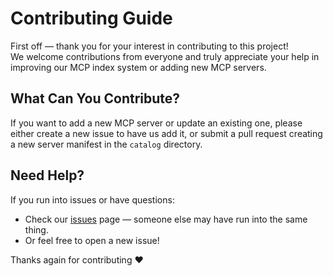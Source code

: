 # Contributing Guide

First off — thank you for your interest in contributing to this project!  
We welcome contributions from everyone and truly appreciate your help in improving our MCP index system or adding new MCP servers.

## What Can You Contribute?

If you want to add a new MCP server or update an existing one, please either create a new issue to have us add it, or submit a pull request creating a new  server manifest in the `catalog` directory.

## Need Help?

If you run into issues or have questions:
- Check our [issues](https://github.com/metorial/mcp-containers/issues) page — someone else may have run into the same thing.
- Or feel free to open a new issue!

Thanks again for contributing ❤️